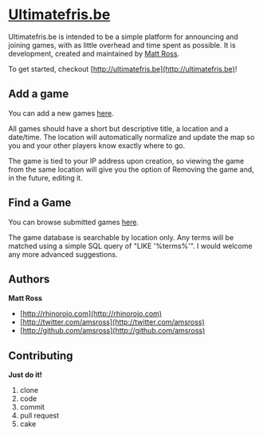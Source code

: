 # [Ultimatefris.be](http://ultimatefris.be)

Ultimatefris.be is intended to be a simple platform for announcing and joining games, with as little overhead and time spent as possible. It is development, created and maintained by [Matt Ross](http://rhinorojo.com/).

To get started, checkout [http://ultimatefris.be](http://ultimatefris.be)!



## Add a game

You can add a new games [here](http://ultimatefris.be/games/new).

All games should have a short but descriptive title, a location and a date/time.
The location will automatically normalize and update the map so you and your other players know exactly where to go.

The game is tied to your IP address upon creation, so viewing the game from the same location will give you the option of Removing the game and, in the future, editing it.



## Find a Game

You can browse submitted games [here](http://ultimatefris.be/games).

The game database is searchable by location only. Any terms will be matched using a simple SQL query of "LIKE '%terms%'". I would welcome any more advanced suggestions.



## Authors

**Matt Ross**

+ [http://rhinorojo.com](http://rhinorojo.com)
+ [http://twitter.com/amsross](http://twitter.com/amsross)
+ [http://github.com/amsross](http://github.com/amsross)


## Contributing

**Just do it!**

1. clone
2. code
3. commit
4. pull request
5. cake
